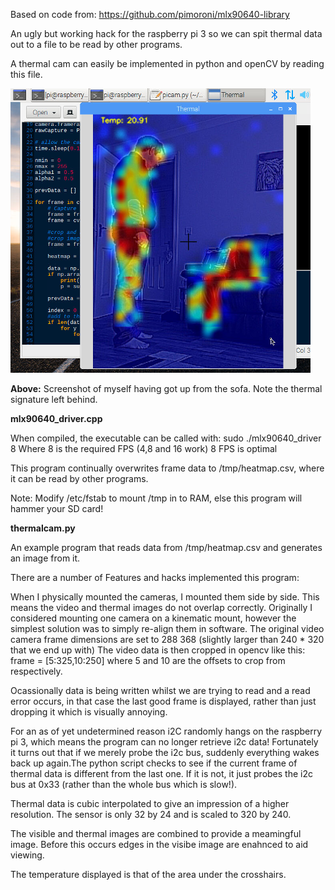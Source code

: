 Based on code from: https://github.com/pimoroni/mlx90640-library

An ugly but working hack for the raspberry pi 3 so we can spit thermal data out to a file to be read by other programs.

A thermal cam can easily be implemented in python and openCV by reading this file.

![Screenshot](media/therm.png)

**Above:** Screenshot of myself having got up from the sofa. Note the thermal signature left behind.

**mlx90640_driver.cpp**

When compiled, the executable can be called with: sudo ./mlx90640_driver 8
Where 8 is the required FPS (4,8 and 16 work) 8 FPS is optimal

This program continually overwrites frame data to /tmp/heatmap.csv, where it can be read by other programs.

Note: Modify /etc/fstab to mount /tmp in to RAM, else this program will hammer your SD card!

**thermalcam.py**

An example program that reads data from /tmp/heatmap.csv and generates an image from it.

There are a number of Features and hacks implemented this program:

When I physically mounted the cameras, I mounted them side by side. This means the video and thermal images do not overlap correctly. Originally I considered mounting one camera on a kinematic mount, however the simplest solution was to simply re-align them in software.
The original video camera frame dimensions are set to 288 368 (slightly larger than 240 * 320 that we end up with)
The video data is then cropped in opencv like this: frame = [5:325,10:250] where 5 and 10 are the offsets to crop from respectively.

Ocassionally data is being written whilst we are trying to read and a read error occurs, in that case the last good frame is displayed, rather than just dropping it which is visually annoying.

For an as of yet undetermined reason i2C randomly hangs on the raspberry pi 3, which means the program can no longer retrieve i2c data! Fortunately it turns out that if we merely probe the i2c bus, suddenly everything wakes back up again.The python script checks to see if the current frame of thermal data is different from the last one. If it is not, it just probes the i2c bus at 0x33 (rather than the whole bus which is slow!).

Thermal data is cubic interpolated to give an impression of a higher resolution. The sensor is only 32 by 24 and is scaled to 320 by 240.

The visible and thermal images are combined to provide a meamingful image. Before this occurs edges in the visibe image are enahnced to aid viewing.

The temperature displayed is that of the area under the crosshairs.








